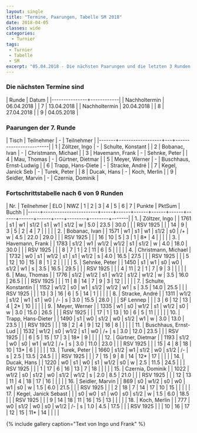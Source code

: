 ```yaml
---
layout: single
title: "Termine, Paarungen, Tabelle SM 2018"
date: 2018-04-05
classes: wide
categories: 
  - Turnier
tags:
 - Turnier
 - Tabelle
 - SM
excerpt: "05.04.2018 - Die nächsten Paarungen und die letzten 3 Runden sind terminiert ..." 
---
```


### Die nächsten Termine sind

|         Runde |      Datum |
|---------------+------------|
| Nachholtermin | 06.04.2018 |
|             7 | 13.04.2018 |
| Nachholtermin | 20.04.2018 |
|             8 | 27.04.2018 |
|             9 | 04.05.2018 |

### Paarungen der 7. Runde

| Tisch | Teilnehmer       | - | Teilnehmer             |
|-------+------------------+---+------------------------|
|     1 | Zöltzer, Ingo     | - | Schulte, Konstant       |
|     2 | Bobanac, Ivan     | - | Christmann, Michael     |
|     3 | Havemann, Frank   | - | Sehnke, Peter           |
|     4 | Mau, Thomas       | - | Gürtner, Dietmar        |
|     5 | Meyer, Werner     | - | Buschhaus, Ernst-Ludwig |
|     6 | Trapp, Hans-Diete | - | Stracke, André          |
|     7 | Kegel, Janick Seb | - | Turek, Peter            |
|     8 | Ducak, Hans       | - | Koch, Merlin            |
|     9 | Seidler, Marvin   | - | Czernia, Dominik        |

### Fortschrittstabelle nach 6 von 9 Runden

| Nr. | Teilnehmer            | ELO |  NWZ |    1 |    2 |    3 |    4 |    5 | 6    |  7 | Punkte | PktSum | Buchh |
|-----+-----------------------+-----+------+------+------+------+------+------+------+----+--------+--------+-------|
|  1. | Z&ouml;ltzer, Ingo    |     | 1761 |   s1 |   w1 | s1/2 |   s1 |   w1 | s1/2 |  w |    5.0 |   23.5 |  30.0 |
|     | RSV 1925              |     |      |   14 |    9 |    3 |    5 |    2 | 4    |  7 |        |        |       |
|  2. | Bobanac, Ivan         |     | 1571 |   w1 |   s1 |   w1 | s1/2 |   s0 | /+   |  w |    4.5 |   22.0 |  29.0 |
|     | RSV 1925              |     |      |   16 |   10 |    5 |    3 |    1 | 8*   |  4 |        |        |       |
|  3. | Havemann, Frank       |     | 1783 | s1/2 |   w1 | w1/2 | w1/2 |   s1 | s1/2 |  w |    4.0 |   18.0 |  30.0 |
|     | RSV 1925              |     |      |    8 |    7 |    1 |    2 |   11 | 6    |  5 |        |        |       |
|  4. | Christmann, Michael   |     | 1732 |   w0 |   s1 | w1/2 |   s1 |   s1 | w1/2 |  s |    4.0 |   16.5 |  27.5 |
|     | RSV 1925              |     |      |    5 |   12 |   10 |   15 |    8 | 1    |  2 |        |        |       |
|  5. | Sehnke, Peter         |     | 1450 |   s1 |   w1 |   s0 |   w0 | s1/2 | w1   |  s |    3.5 |   16.5 |  29.5 |
|     | RSV 1925              |     |      |    4 |   11 |    2 |    1 |    7 | 9    |  3 |        |        |       |
|  6. | Mau, Thomas           |     | 1776 | s1/2 | w1/2 |   s1 | w1/2 | s1/2 | w1/2 |  w |    3.5 |   16.0 |  26.5 |
|     | RSV 1925              |     |      |   11 |    8 |   14 |    7 |    9 | 3    | 12 |        |        |       |
|  7. | Schulte, Konstantin   |     | 1152 | w1/2 |   s0 |   w1 | s1/2 | w1/2 | w1   |  s |    3.5 |   14.0 |  25.5 |
|     | RSV 1925              |     |      |   13 |    3 |   16 |    6 |    5 | 14   |  1 |        |        |       |
|  8. | Stracke, André        |     | 1311 | w1/2 | s1/2 |   w1 |   s1 |   w0 | /-   |  s |    3.0 |   15.5 |  28.0 |
|     | SF Lennep             |     |      |    3 |    6 |   12 |   13 |    4 | 2*   | 10 |        |        |       |
|  9. | Meyer, Werner         |     | 1335 |   w1 |   s0 | w1/2 |   s1 | w1/2 | s0   |  w |    3.0 |   15.0 |  26.5 |
|     | RSV 1925              |     |      |   17 |    1 |   13 |   10 |    6 | 5    | 11 |        |        |       |
| 10. | Trapp, Hans-Dieter    |     | 1490 |   s1 |   w0 | s1/2 |   w0 | s1/2 | w1   |  w |    3.0 |   13.0 |  23.5 |
|     | RSV 1925              |     |      |   18 |    2 |    4 |    9 |   12 | 16   |  8 |        |        |       |
| 11. | Buschhaus, Ernst-Lud  |     | 1532 | w1/2 |   s0 | w1/2 |   s1 |   w0 | /+   |  s |    3.0 |   12.0 |  23.5 |
|     | RSV 1925              |     |      |    6 |    5 |   15 |   17 |    3 | 18*  |  9 |        |        |       |
| 12. | G&uuml;rtner, Dietmar |     | 1193 | s1/2 |   w0 |   s0 |   w1 | w1/2 | /+   |  s |    3.0 |   11.0 |  23.0 |
|     | RSV 1925              |     |      |   15 |    4 |    8 |   18 |   10 | 13*  |  6 |        |        |       |
| 13. | Turek, Peter          |     | 1660 | s1/2 |   w1 | s1/2 |   w0 | s1/2 | /-   |  s |    2.5 |   13.5 |  24.5 |
|     | RSV 1925              |     |      |    7 |   15 |    9 |    8 |   14 | 12*  | 17 |        |        |       |
| 14. | Ducak, Hans           |     | 1220 |   w0 |   s1 |   w0 |   s1 | w1/2 | s0   |  w |    2.5 |   11.5 |  24.5 |
|     | RSV 1925              |     |      |    1 |   17 |    6 |   16 |   13 | 7    | 18 |        |        |       |
| 15. | Czernia, Dominik      |     | 1022 | w1/2 |   s0 | s1/2 |   w0 | s1/2 | w1/2 |  s |    2.0 |    8.5 |  21.0 |
|     | RSV 1925              |     |      |   12 |   13 |   11 |    4 |   18 | 17   | 16 |        |        |       |
| 16. | Seidler, Marvin       |     |  869 |   s0 | w1/2 |   s0 |   w0 |   w1 | s0   |  w |    1.5 |    6.0 |  21.5 |
|     | RSV 1925              |     |      |    2 |   18 |    7 |   14 |   17 | 10   | 15 |        |        |       |
| 17. | Kegel, Janick Sebast  |     |      |   s0 |   w0 |   s1 |   w0 |   s0 | s1/2 |  w |    1.5 |    6.0 |  18.5 |
|     | RSV 1925              |     |      |    9 |   14 |   18 |   11 |   16 | 15   | 13 |        |        |       |
| 18. | Koch, Merlin          |     |  777 |   w0 | s1/2 |   w0 |   s0 | w1/2 | /-   |  s |    1.0 |    4.5 |  17.5 |
|     | RSV 1925              |     |      |   10 |   16 |   17 |   12 |   15 | 11*  | 14 |        |        |       |

{% include gallery caption="Text von Ingo und Frank" %}
